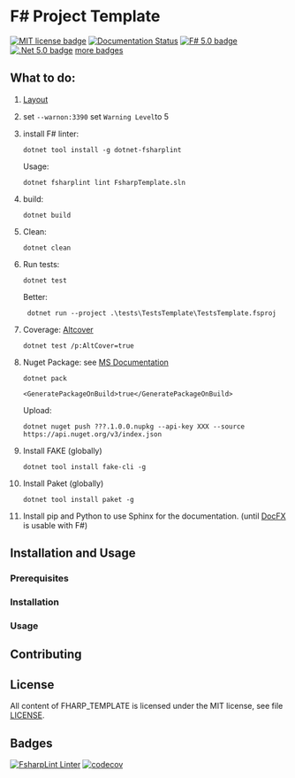 # F# Project Template

[![MIT license badge](https://img.shields.io/github/license/Release-Candidate/FSHARP_TEMPLATE)](https://github.com/Release-Candidate/FSHARP_TEMPLATE/blob/main/LICENSE)
[![Documentation Status](https://readthedocs.org/projects/fsharp-template/badge/?version=latest)](https://fsharp-template.readthedocs.io/en/latest/?badge=latest)
[![F# 5.0 badge](https://img.shields.io/badge/F%23-5.0-brightgreen?style=flat)](https://fsharp.org/)
[![.Net 5.0 badge](https://img.shields.io/badge/.Net-5.0-brightgreen?style=flat)](https://dotnet.microsoft.com/download)
[more badges](#badges)



## What to do:

1. [Layout](https://gist.github.com/davidfowl/ed7564297c61fe9ab814#file-dotnetlayout-md)
2. set `--warnon:3390`
    set `Warning Level`to 5
3. install F# linter:

   ```shell
   dotnet tool install -g dotnet-fsharplint
    ```
    Usage:

    ```shell
    dotnet fsharplint lint FsharpTemplate.sln
    ```

5. build:

   ```shell
   dotnet build
   ```


6. Clean:

    ```shell
    dotnet clean
    ```

7. Run tests:

    ```shell
    dotnet test
    ```

    Better:

   ```shell
    dotnet run --project .\tests\TestsTemplate\TestsTemplate.fsproj
    ```

8. Coverage: [Altcover](https://github.com/SteveGilham/altcover/wiki/QuickStart-Guide)

    ```shell
    dotnet test /p:AltCover=true
    ```

9. Nuget Package: see [MS Documentation](https://docs.microsoft.com/en-us/nuget/quickstart/create-and-publish-a-package-using-the-dotnet-cli)

   ```shell
   dotnet pack
   ```

    ```text
    <GeneratePackageOnBuild>true</GeneratePackageOnBuild>
    ```

    Upload:

    ```text
    dotnet nuget push ???.1.0.0.nupkg --api-key XXX --source https://api.nuget.org/v3/index.json
    ```

10. Install FAKE (globally)

    ```shell
    dotnet tool install fake-cli -g
    ```

11. Install Paket (globally)

    ```shell
    dotnet tool install paket -g
    ```

12. Install pip and Python to use Sphinx for the documentation. (until [DocFX](https://dotnet.github.io/docfx/index.html)
    is usable with F#)

## Installation and Usage

### Prerequisites

### Installation

### Usage

## Contributing

## License

All content of FHARP_TEMPLATE is licensed under the MIT license, see file [LICENSE](https://github.com/Release-Candidate/FSHARP_TEMPLATE/blob/main/LICENSE).

## Badges

[![FsharpLint Linter](https://github.com/Release-Candidate/FSharp_Template/actions/workflows/fsharplint.yml/badge.svg)](https://github.com/Release-Candidate/FSharp_Template/actions/workflows/fsharplint.yml)
[![codecov](https://codecov.io/gh/Release-Candidate/FSharp_Template/branch/main/graph/badge.svg)](https://codecov.io/gh/Release-Candidate/FSharp_Template)
